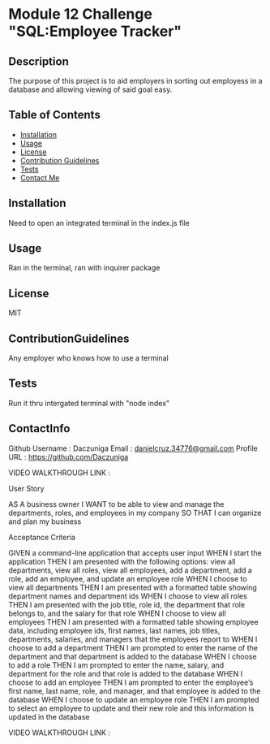 # Module 12 Challenge "SQL:Employee Tracker"
  ## Description
   The purpose of this project is to aid employers in sorting out employess in a database and allowing viewing of said goal easy.

  ## Table of Contents
  
  - [Installation](#installation)
  - [Usage](#usage)
  - [License](#license)
  - [Contribution Guidelines](#contributionguidelines)
  - [Tests](#tests)
  - [Contact Me](#contactinfo)
  
## Installation
   Need to open an integrated terminal in the index.js file 

## Usage
  Ran in the terminal, ran with inquirer package
 
## License
  MIT

## ContributionGuidelines
  Any employer who knows how to use a terminal

## Tests
  Run it thru intergated terminal with "node index"
  
## ContactInfo
Github Username : Daczuniga
Email : danielcruz.34776@gmail.com
Profile URL : https://github.com/Daczuniga

VIDEO WALKTHROUGH LINK :


User Story

AS A business owner
I WANT to be able to view and manage the departments, roles, and employees in my company
SO THAT I can organize and plan my business


Acceptance Criteria

GIVEN a command-line application that accepts user input
WHEN I start the application
THEN I am presented with the following options: view all departments, view all roles, view all employees, add a department, add a role, add an employee, and update an employee role
WHEN I choose to view all departments
THEN I am presented with a formatted table showing department names and department ids
WHEN I choose to view all roles
THEN I am presented with the job title, role id, the department that role belongs to, and the salary for that role
WHEN I choose to view all employees
THEN I am presented with a formatted table showing employee data, including employee ids, first names, last names, job titles, departments, salaries, and managers that the employees report to
WHEN I choose to add a department
THEN I am prompted to enter the name of the department and that department is added to the database
WHEN I choose to add a role
THEN I am prompted to enter the name, salary, and department for the role and that role is added to the database
WHEN I choose to add an employee
THEN I am prompted to enter the employee’s first name, last name, role, and manager, and that employee is added to the database
WHEN I choose to update an employee role
THEN I am prompted to select an employee to update and their new role and this information is updated in the database

VIDEO WALKTHROUGH LINK :